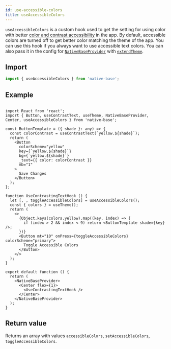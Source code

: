 ```yaml
---
id: use-accessible-colors
title: useAccessibleColors
---
```


`useAccessibleColors` is a custom hook used to get the setting for using color with better [color and contrast accessibility](https://web.dev/color-and-contrast-accessibility/) in the app. By default, accessible colors are turned off to get better color matching the theme of the app. You can use this hook if you always want to use accessible text colors. You can also pass it in the config for [`NativeBaseProvider`](setup-provider.md) with [`extendTheme`](setup-provider.md#add-custom-theme-optional).

## Import

```jsx
import { useAccessibleColors } from 'native-base';
```

## Example

```SnackPlayer name=useAccessibleColors

import React from 'react';
import { Button, useContrastText, useTheme, NativeBaseProvider, Center, useAccessibleColors } from 'native-base';

const ButtonTemplate = ({ shade }: any) => {
  const colorContrast = useContrastText(`yellow.${shade}`);
  return (
    <Button
      colorScheme="yellow"
      key={`yellow.${shade}`}
      bg={`yellow.${shade}`}
      _text={{ color: colorContrast }}
      mb="1"
    >
      Save Changes
    </Button>
  );
};

function UseContrastingTextHook () {
  let [, , toggleAccessibleColors] = useAccessibleColors();
  const { colors } = useTheme();
  return (
    <>
      {Object.keys(colors.yellow).map((key, index) => {
        if (index > 2 && index < 9) return <ButtonTemplate shade={key} />;
      })}
      <Button mt="10" onPress={toggleAccessibleColors} colorScheme="primary">
        Toggle Accessible Colors
      </Button>
    </>
  );
}

export default function () {
  return (
    <NativeBaseProvider>
      <Center flex={1}>
        <UseContrastingTextHook />
      </Center>
    </NativeBaseProvider>
  );
}
```

## Return value

Returns an array with values `accessibleColors`, `setAccessibleColors`, `toggleAccessibleColors`.

